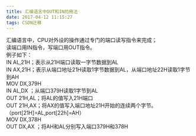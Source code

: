 ```yaml
---
title: 汇编语言中OUT和IN的用法
date: 2017-04-12 11:15:27
tags: CSDN迁移
---
```

   汇编语言中，CPU对外设的操作通过专门的端口读写指令来完成；  
 读端口用IN指令，写端口用OUT指令。  
 例子如下：  
 IN AL,21H；表示从21H端口读取一字节数据到AL  
 IN AX,21H；表示从端口地址21H读取1字节数据到AL，从端口地址22H读取1字节到AH  
 MOV DX,379H  
 IN AL,DX ；从端口379H读取1字节到AL  
 OUT 21H,AL；将AL的值写入21H端口  
 OUT 21H,AX；将AX的值写入端口地址21H开始的连续两个字节。（port[21H]=AL,port[22h]=AH）  
 MOV DX,378H  
 OUT DX,AX ；将AH和AL分别写入端口379H和378H   
 